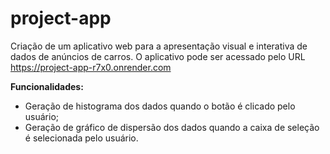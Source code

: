 # project-app
Criação de um aplicativo web para a apresentação visual e interativa de dados de anúncios de carros.
O aplicativo pode ser acessado pelo URL https://project-app-r7x0.onrender.com

**Funcionalidades:**
* Geração de histograma dos dados quando o botão é clicado pelo usuário;
* Geração de gráfico de dispersão dos dados quando a caixa de seleção é selecionada pelo usuário.